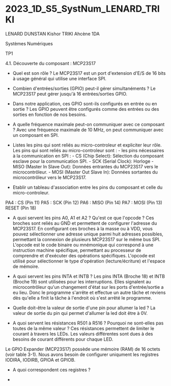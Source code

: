 # 2023_1D_S5_SystNum_LENARD_TRIKI

LENARD DUNSTAN Kishor
TRIKI Ahcène
1DA


Systèmes Numériques

TP1

4.1. Découverte du composant : MCP23S17

- Quel est son rôle ?
Le MCP23S17 est un port d'extension d'E/S de 16 bits à usage général qui utilise une interface SPI.

- Combien d'entrées/sorties (GPIO) peut-il gérer simultanéments ?
Le MCP23S17 peut gérer jusqu'à 16 entrées/sorties GPIO.

- Dans notre application, ces GPIO sont-ils configurés en entrée ou en sortie ?
Les GPIO peuvent être configurés comme des entrées ou des sorties en fonction de nos besoins. 

- A quelle fréquence maximale peut-on communiquer avec ce composant ?
  Avec une fréquence maximale de 10 MHz, on peut communiquer avec un composant en SPI.

- Listes les pins qui sont reliés au micro-controleur et expliciter leur rôle.
Les pins qui sont reliés au micro-controleur sont :
       - les pins nécessaires à la communication en SPI :
                - CS (Chip Select): Sélection du composant esclave pour la communication SPI.
                - SCK (Serial Clock): Horloge
                - MISO (Master In Slave Out): Données entrantes du MCP23S17 vers le microcontrôleur.
                - MOSI (Master Out Slave In): Données sortantes du microcontrôleur vers le MCP23S17.
  

- Etablir un tableau d'association entre les pins du composant et celle du micro-controleur.
  
PA4 : CS (Pin 11)
PA5 : SCK (Pin 12)
PA6 : MISO (Pin 14)
PA7 : MOSI (Pin 13)
RESET (Pin 18)

- A quoi servent les pins A0, A1 et A2 ? Qu'est ce que l'opcode ?
  Ces broches sont reliés au GND et permettent de configurer l'adresse du MCP23S17. En configurant ces broches à la masse ou à VDD, vous pouvez sélectionner une adresse unique parmi huit adresses possibles, permettant la connexion de plusieurs MCP23S17 sur le même bus SPI.
L'opcode est le code binaire ou mnémonique qui correspond à une instruction machine spécifique, permettant au processeur de comprendre et d'exécuter des opérations spécifiques. L'opcode est utilisé pour sélectionner le type d'opération (lecture/écriture) et l'espace de mémoire.


- A quoi servent les pins INTA et INTB ?
Les pins INTA (Broche 18) et INTB (Broche 19) sont utilisées pour les interruptions. Elles signalent au microcontrôleur qu'un changement d'état sur les ports d'entrée/sortie a eu lieu. Donc le programme s'arrête et effectue un autre tâche et reviens dès qu'elle a finit la tâche à l'endroit où s'est arrêté le programme.


- Quelle doit-être la valeur de sortie d'une pin pour allumer la led ?
La valeur de sortie du pin qui permet d'allumer la led doit être à 0V.


- A quoi servent les résistances R501 à R516 ? Pourquoi ne sont-elles pas toutes de la même valeur ?
Ces résistances permettent de limiter le courant à travers les LEDs.
Les valeurs différentes sont dues à des besoins de courant différents pour chaque LED.


Le GPIO Expander (MCP23S17) possède une mémoire (RAM) de 16 octets (voir table 3-1). Nous avons besoin de configurer uniqument les registres IODIRA, IODIRB, GPIOA et GPIOB.
-  A quoi correspondent ces registres ?

-  





